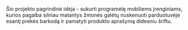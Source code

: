 Šio projekto pagrindinė idėja - sukurti programėlę mobiliems įrenginiams, kurios pagalba silniau matantys žmonės galėtų nuskenuoti parduotuvėje esantį prekės barkodą ir pamatyti produkto aprašymą didesniu šriftu. 
